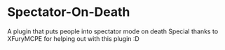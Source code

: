 # Spectator-On-Death

A plugin that puts people into spectator mode on death
Special thanks to XFuryMCPE for helping out with this plugin :D
